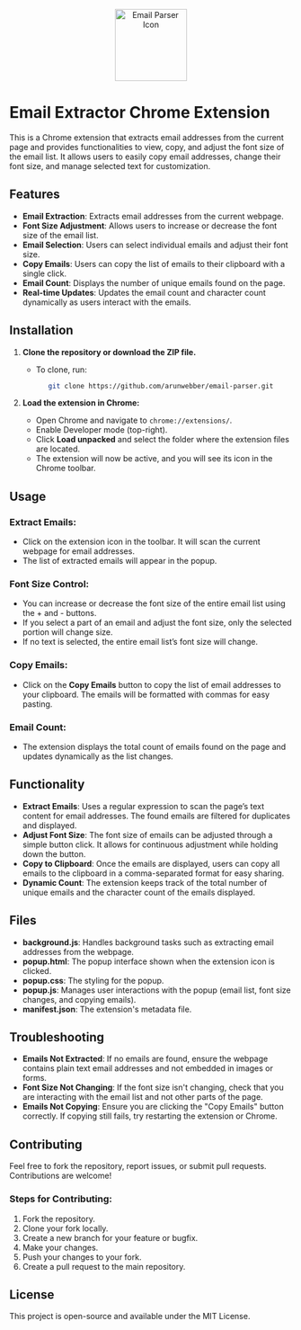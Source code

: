 <p align="center">
  <img src="https://raw.githubusercontent.com/arunwebber/email-parser/refs/heads/main/images/icon_128.png" alt="Email Parser Icon" width="128" height="128">
</p>

# Email Extractor Chrome Extension

This is a Chrome extension that extracts email addresses from the current page and provides functionalities to view, copy, and adjust the font size of the email list. It allows users to easily copy email addresses, change their font size, and manage selected text for customization.

## Features
- **Email Extraction**: Extracts email addresses from the current webpage.
- **Font Size Adjustment**: Allows users to increase or decrease the font size of the email list.
- **Email Selection**: Users can select individual emails and adjust their font size.
- **Copy Emails**: Users can copy the list of emails to their clipboard with a single click.
- **Email Count**: Displays the number of unique emails found on the page.
- **Real-time Updates**: Updates the email count and character count dynamically as users interact with the emails.

## Installation

1. **Clone the repository or download the ZIP file.**
   - To clone, run:
     ```bash
        git clone https://github.com/arunwebber/email-parser.git
     ```

2. **Load the extension in Chrome:**
   - Open Chrome and navigate to `chrome://extensions/`.
   - Enable Developer mode (top-right).
   - Click **Load unpacked** and select the folder where the extension files are located.
   - The extension will now be active, and you will see its icon in the Chrome toolbar.

## Usage

### Extract Emails:
- Click on the extension icon in the toolbar. It will scan the current webpage for email addresses.
- The list of extracted emails will appear in the popup.

### Font Size Control:
- You can increase or decrease the font size of the entire email list using the + and - buttons.
- If you select a part of an email and adjust the font size, only the selected portion will change size.
- If no text is selected, the entire email list’s font size will change.

### Copy Emails:
- Click on the **Copy Emails** button to copy the list of email addresses to your clipboard. The emails will be formatted with commas for easy pasting.

### Email Count:
- The extension displays the total count of emails found on the page and updates dynamically as the list changes.

## Functionality

- **Extract Emails**: Uses a regular expression to scan the page’s text content for email addresses. The found emails are filtered for duplicates and displayed.
- **Adjust Font Size**: The font size of emails can be adjusted through a simple button click. It allows for continuous adjustment while holding down the button.
- **Copy to Clipboard**: Once the emails are displayed, users can copy all emails to the clipboard in a comma-separated format for easy sharing.
- **Dynamic Count**: The extension keeps track of the total number of unique emails and the character count of the emails displayed.

## Files

- **background.js**: Handles background tasks such as extracting email addresses from the webpage.
- **popup.html**: The popup interface shown when the extension icon is clicked.
- **popup.css**: The styling for the popup.
- **popup.js**: Manages user interactions with the popup (email list, font size changes, and copying emails).
- **manifest.json**: The extension's metadata file.

## Troubleshooting

- **Emails Not Extracted**: If no emails are found, ensure the webpage contains plain text email addresses and not embedded in images or forms.
- **Font Size Not Changing**: If the font size isn't changing, check that you are interacting with the email list and not other parts of the page.
- **Emails Not Copying**: Ensure you are clicking the "Copy Emails" button correctly. If copying still fails, try restarting the extension or Chrome.

## Contributing

Feel free to fork the repository, report issues, or submit pull requests. Contributions are welcome!

### Steps for Contributing:
1. Fork the repository.
2. Clone your fork locally.
3. Create a new branch for your feature or bugfix.
4. Make your changes.
5. Push your changes to your fork.
6. Create a pull request to the main repository.

## License
This project is open-source and available under the MIT License.
